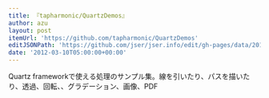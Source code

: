 ```yaml
---
title: 『tapharmonic/QuartzDemos』
author: azu
layout: post
itemUrl: 'https://github.com/tapharmonic/QuartzDemos'
editJSONPath: 'https://github.com/jser/jser.info/edit/gh-pages/data/2012/03/index.json'
date: '2012-03-10T05:00:00+00:00'
---
```

Quartz frameworkで使える処理のサンプル集。線を引いたり、パスを描いたり、透過、回転、、グラデーション、画像、PDF
